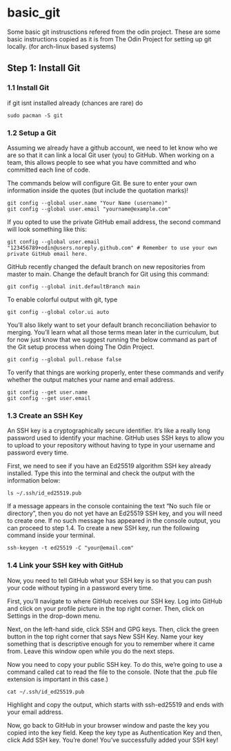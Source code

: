 # basic_git
Some basic git instrusctions refered from the odin project.
These are some basic instructions copied as it is from The Odin Project for setting up git locally.
(for arch-linux based systems)
## Step 1: Install Git
### 1.1 Install Git
if git isnt installed already (chances are rare) do
```
sudo pacman -S git
```
### 1.2 Setup a Git
Assuming we already have a github account, we need to let know who we are so that it can link a local Git user (you) to GitHub. When working on a team, this allows people to see what you have committed and who committed each line of code.

The commands below will configure Git. Be sure to enter your own information inside the quotes (but include the quotation marks)!

```
git config --global user.name "Your Name (username)"
git config --global user.email "yourname@example.com"
```

If you opted to use the private GitHub email address, the second command will look something like this:

```
git config --global user.email "123456789+odin@users.noreply.github.com" # Remember to use your own private GitHub email here.
```
GitHub recently changed the default branch on new repositories from master to main. Change the default branch for Git using this command:

```
git config --global init.defaultBranch main
```
To enable colorful output with git, type

```
git config --global color.ui auto
```
You’ll also likely want to set your default branch reconciliation behavior to merging. You’ll learn what all those terms mean later in the curriculum, but for now just know that we suggest running the below command as part of the Git setup process when doing The Odin Project.

```
git config --global pull.rebase false
```
To verify that things are working properly, enter these commands and verify whether the output matches your name and email address.

```
git config --get user.name
git config --get user.email
```
### 1.3 Create an SSH Key
An SSH key is a cryptographically secure identifier. It’s like a really long password used to identify your machine. GitHub uses SSH keys to allow you to upload to your repository without having to type in your username and password every time.

First, we need to see if you have an Ed25519 algorithm SSH key already installed. Type this into the terminal and check the output with the information below:

```
ls ~/.ssh/id_ed25519.pub
```
If a message appears in the console containing the text “No such file or directory”, then you do not yet have an Ed25519 SSH key, and you will need to create one. If no such message has appeared in the console output, you can proceed to step 1.4.
To create a new SSH key, run the following command inside your terminal.

```
ssh-keygen -t ed25519 -C "your@email.com"
```
### 1.4 Link your SSH key with GitHub

Now, you need to tell GitHub what your SSH key is so that you can push your code without typing in a password every time.

First, you’ll navigate to where GitHub receives our SSH key. Log into GitHub and click on your profile picture in the top right corner. Then, click on Settings in the drop-down menu.

Next, on the left-hand side, click SSH and GPG keys. Then, click the green button in the top right corner that says New SSH Key. Name your key something that is descriptive enough for you to remember where it came from. Leave this window open while you do the next steps.

Now you need to copy your public SSH key. To do this, we’re going to use a command called cat to read the file to the console. (Note that the .pub file extension is important in this case.)

```
cat ~/.ssh/id_ed25519.pub
```
Highlight and copy the output, which starts with ssh-ed25519 and ends with your email address.

Now, go back to GitHub in your browser window and paste the key you copied into the key field. Keep the key type as Authentication Key and then, click Add SSH key. You’re done! You’ve successfully added your SSH key!






